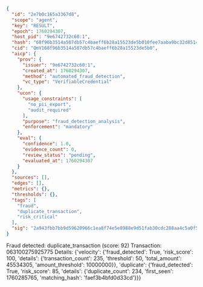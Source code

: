 ```json
{
  "id": "2e7b0c165a3367d8",
  "scope": "agent",
  "key": "RESULT",
  "epoch": 1760294307,
  "host_pid": "9e6742732c60:1",
  "hash": "68f96b3514a587db57c4baeff6b28a15523de5b010fee7aaba9bc32d8514576e",
  "cid": "QmV168f96b3514a587db57c4baeff6b28a15523de5b0",
  "aicp": {
    "prov": {
      "issuer": "9e6742732c60:1",
      "created_at": 1760294307,
      "method": "automated_fraud_detection",
      "vc_type": "VerifiableCredential"
    },
    "ucon": {
      "usage_constraints": [
        "no_pii_export",
        "audit_required"
      ],
      "purpose": "fraud_detection_analysis",
      "enforcement": "mandatory"
    },
    "eval": {
      "confidence": 1.0,
      "evidence_count": 0,
      "review_status": "pending",
      "evaluated_at": 1760294307
    }
  },
  "sources": [],
  "edges": [],
  "metrics": {},
  "thresholds": {},
  "tags": [
    "fraud",
    "duplicate_transaction",
    "risk_critical"
  ],
  "sig": "2a943fbb7bb9d59620966c1ea8f74e5e8988e9d51fab30cdc288aa4c5a0f59c0"
}
```

Fraud detected: duplicate_transaction (score: 92)
Transaction: 063100275925775
Details: {'velocity': {'fraud_detected': True, 'risk_score': 100, 'details': {'transaction_count': 235, 'threshold': 50, 'total_amount': 45534305, 'amount_threshold': 10000000}}, 'duplicate': {'fraud_detected': True, 'risk_score': 85, 'details': {'duplicate_count': 234, 'first_seen': 1760285765, 'matching_hash': 'faef3b4bfd0d33cd'}}}